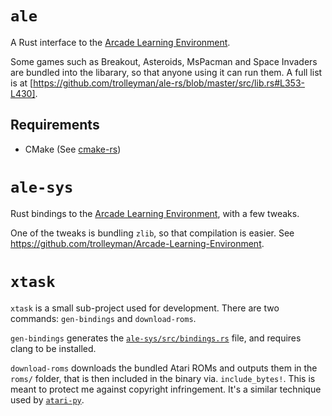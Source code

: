 # `ale`
A Rust interface to the [Arcade Learning Environment](https://github.com/mgbellemare/Arcade-Learning-Environment).

Some games such as Breakout, Asteroids, MsPacman and Space Invaders are bundled into the libarary, so that anyone using it can run them. A full list is at [https://github.com/trolleyman/ale-rs/blob/master/src/lib.rs#L353-L430].

## Requirements
- CMake (See [cmake-rs](https://github.com/alexcrichton/cmake-rs))

# `ale-sys`
Rust bindings to the [Arcade Learning Environment](https://github.com/mgbellemare/Arcade-Learning-Environment), with a few tweaks.

One of the tweaks is bundling `zlib`, so that compilation is easier. See https://github.com/trolleyman/Arcade-Learning-Environment.

# `xtask`
`xtask` is a small sub-project used for development. There are two commands: `gen-bindings` and `download-roms`.

`gen-bindings` generates the [`ale-sys/src/bindings.rs`](ale-sys/src/bindings.rs) file, and requires clang to be installed.

`download-roms` downloads the bundled Atari ROMs and outputs them in the `roms/` folder, that is then included in the binary via. `include_bytes!`. This is meant to protect me against copyright infringement. It's a similar technique used by [`atari-py`](https://github.com/openai/atari-py).
